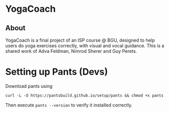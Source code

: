 # YogaCoach

## About
YogaCoach is a final project of an ISP course @ BGU, designed to help users do yoga exercises correctly, with visual and vocal guidance.
This is a shared work of Adva Feldman, Nimrod Sherer and Guy Perets.

# Setting up Pants (Devs)
Download pants using 
```
curl -L -O https://pantsbuild.github.io/setup/pants && chmod +x pants
```

Then execute `pants --version` to verify it installed correctly.
